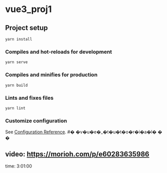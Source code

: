 # vue3_proj1

## Project setup
```
yarn install
```

### Compiles and hot-reloads for development
```
yarn serve
```

### Compiles and minifies for production
```
yarn build
```

### Lints and fixes files
```
yarn lint
```

### Customize configuration
See [Configuration Reference](https://cli.vuejs.org/config/).
#� �v�u�e�_�t�u�t�o�r�i�a�l�
�
�
## video: https://morioh.com/p/e60283635986
time: 3:01:00
